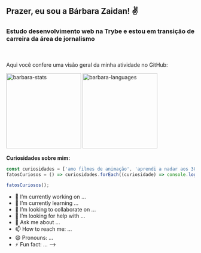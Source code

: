 ## Prazer, eu sou a Bárbara Zaidan! ✌️

### Estudo desenvolvimento web na Trybe e estou em transição de carreira da área de jornalismo

<br><br>
Aqui você confere uma visão geral da minha atividade no GitHub:
<div>
<img width="200em" height="200em" alt="barbara-stats" src="https://github-readme-stats.vercel.app/api?username=barbarazaidan&show_icons=true&theme=jolly">
<img width="200em" height="200em" alt="barbara-languages" src="https://github-readme-stats.vercel.app/api/top-langs/?username=barbarazaidan&layout=compact&theme=jolly">

**Curiosidades sobre mim:**

```javascript
const curiosidades = ['amo filmes de animação', 'aprendi a nadar aos 30 anos', 'quero participar de uma maratona aquática', 'sou mãe de gato', 'a Família Adams me dá medo']
fatosCuriosos = () => curiosidades.forEach((curiosidade) => console.log(curiosidade));

fatosCuriosos();
```

</div>




- 🔭 I’m currently working on ...
- 🌱 I’m currently learning ...
- 👯 I’m looking to collaborate on ...
- 🤔 I’m looking for help with ...
- 💬 Ask me about ...
- 📫 How to reach me: ...
- 😄 Pronouns: ...
- ⚡ Fun fact: ...
-->
